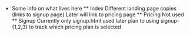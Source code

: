 * Some info on what lives here
** Index
Different landing page copies (links to signup page)
Later will link to pricing page
** Pricing
Not used
** Signup
Currently only signup.html used
later plan to using signup-{1,2,3} to track which pricing plan is selected